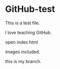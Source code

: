 # GitHub-test
This is a test file.

I love teaching GitHub.

open index.html

images included.

this is my branch.

